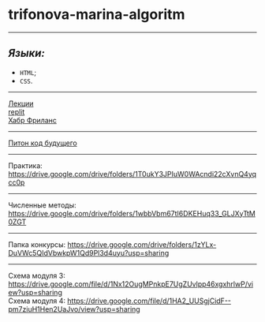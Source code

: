 # trifonova-marina-algoritm
____
## ***Языки:***

- `HTML`;
- `CSS`.

____
[Лекции](https://drive.google.com/drive/folders/1xVBhdnlYtjHykHaQzYspqU1zybDLlhjy?usp=drive_link)
<br>
[replit](https://replit.com/@28062003m)
<br>
[Хабр Фриланс](https://freelance.habr.com/freelancers/Marina-Tri)
____
[Питон код будущего](https://replit.com/@28062003m/AvariciousPastAdministrator)
____
Практика:
https://drive.google.com/drive/folders/1T0ukY3JPIuW0WAcndi22cXvnQ4yqcc0p
____
Численные методы:
https://drive.google.com/drive/folders/1wbbVbm67tI6DKEHuq33_GLJXyTtM0ZGT
____
Папка конкурсы:
https://drive.google.com/drive/folders/1zYLx-DuVWc5QIdVbwkpW1Qd9Pl3d4uyu?usp=sharing
____
Схема модуля 3:
https://drive.google.com/file/d/1Nx12OugMPnkpE7UgZUvlpp46xgxhrlwP/view?usp=sharing
<br>
Схема модуля 4:
https://drive.google.com/file/d/1HA2_UUSgjCidF--pm7ziuH1Hen2UaJvo/view?usp=sharing
